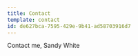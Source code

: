 ```yaml
---
title: Contact
template: contact
id: de627bca-7595-429e-9b41-ad58703916d7
---
```

Contact me, Sandy White 
